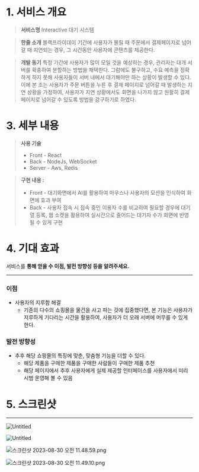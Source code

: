 # 1. 서비스 개요

> **서비스명**
> Interactive 대기 시스템

> **한줄 소개**
> 블랙프라이데이 기간에 사용자가 몰릴 때 주문에서 결제페이지로 넘어갈 때 지연되는 경우, 그 시간동안 사용자에 콘텐츠를 제공한다.

> **개발 동기**
> 특정 기간에 사용자가 많이 모일 것을 예상하는 경우, 관리자는 대개 서버를 확충하여 분할하는 방법을 채택한다. 그럼에도 불구하고, 수요 예측을 정확하게 하지 못해 사용자들이 서버 내에서 대기해야만 하는 상황이 발생할 수 있다. 이에 본 조는 사용자가 주문 버튼을 누른 후  결제 페이지로 넘어갈 때 발생하는 지연 상황을 가정하여, 사용자가 지연 상황에서도 화면을 나가지 않고 원활히 결제페이지로 넘어갈 수 있도록 방법을 강구하기로 하였다.

# 3. 세부 내용

> **사용 기술**
> - Front - React
> - Back -  NodeJs, WebSocket
> - Server - Aws, Redis

> **구현 내용 :**
> - Front - 대기화면에서 AI를 활용하여 마우스나 사용자의 모션을 인식하여 화면에 효과 부여
> - Back - 사용자 접속 시 접속 중인 이용자 수를 비교하여 필요할 경우에 대기열 등록, 웹 소켓을 활용하여 실시간으로 줄어드는 대기자 수가 화면에 반영될 수 있게 구현

# 4. 기대 효과

서비스를 **통해 얻을 수 이점, 발전 방향성 등을 알려주세요.**

---

### 이점

- 사용자의 지루함 해결
    - 기존의 다수의 쇼핑몰을 물건을 사고 파는 것에 집중했다면, 본 기능은 사용자가 지루하게 기다리는 시간을 활용하여, 사용자가 더 오래 서버에 머무를 수 있게 한다.

### 발전 방향성

- 추후 해당 쇼핑몰의 특징에 맞춘, 맞춤형 기능을 더할 수 있다.
    - 해당 제품을 구매한 제품을 구매한 사람들이 구매한 제품 추천
    - 해당 페이지에서 추후 사용자에게 실제 제공할 인터페이스를 사용자에서 미리 시범 운영해 볼 수 있음

# 5. 스크린샷

---

![Untitled](https://s3-us-west-2.amazonaws.com/secure.notion-static.com/b9618703-706d-45d1-83b6-a9462a5e42bf/Untitled.png)

![Untitled](https://s3-us-west-2.amazonaws.com/secure.notion-static.com/fd2d5f6a-dc1b-43cc-8a1e-2d31ed895178/Untitled.png)

![스크린샷 2023-08-30 오전 11.48.59.png](https://s3-us-west-2.amazonaws.com/secure.notion-static.com/fae5a601-7877-4c59-99e3-ffd82fa0e9a0/%E1%84%89%E1%85%B3%E1%84%8F%E1%85%B3%E1%84%85%E1%85%B5%E1%86%AB%E1%84%89%E1%85%A3%E1%86%BA_2023-08-30_%E1%84%8B%E1%85%A9%E1%84%8C%E1%85%A5%E1%86%AB_11.48.59.png)

![스크린샷 2023-08-30 오전 11.49.10.png](https://s3-us-west-2.amazonaws.com/secure.notion-static.com/0d668056-54b4-4a6b-9c14-75fc60da9c1f/%E1%84%89%E1%85%B3%E1%84%8F%E1%85%B3%E1%84%85%E1%85%B5%E1%86%AB%E1%84%89%E1%85%A3%E1%86%BA_2023-08-30_%E1%84%8B%E1%85%A9%E1%84%8C%E1%85%A5%E1%86%AB_11.49.10.png)
